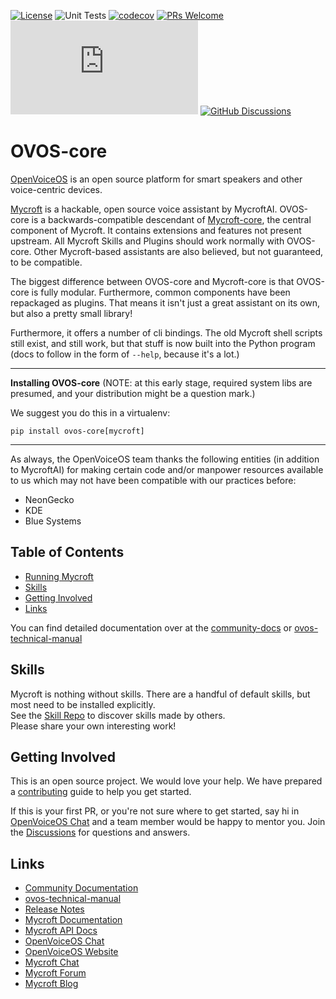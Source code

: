 [![License](https://img.shields.io/badge/License-Apache%202.0-blue.svg)](LICENSE.md)
![Unit Tests](https://github.com/OpenVoiceOS/ovos-core/actions/workflows/unit_tests.yml/badge.svg)
[![codecov](https://codecov.io/gh/OpenVoiceOS/ovos-core/branch/dev/graph/badge.svg?token=CS7WJH4PO2)](https://codecov.io/gh/OpenVoiceOS/ovos-core)
[![PRs Welcome](https://img.shields.io/badge/PRs-welcome-brightgreen.svg)](http://makeapullrequest.com)
[![Chat](https://img.shields.io/matrix/openvoiceos-general:matrix.org)](https://matrix.to/#/#OpenVoiceOS-general:matrix.org)
[![GitHub Discussions](https://img.shields.io/github/discussions/OpenVoiceOS/OpenVoiceOS?label=OVOS%20Discussions)](https://github.com/OpenVoiceOS/OpenVoiceOS/discussions)

# OVOS-core

[OpenVoiceOS](https://openvoiceos.org/) is an open source platform for smart speakers and other voice-centric devices.

[Mycroft](https://mycroft.ai) is a hackable, open source voice assistant by MycroftAI. OVOS-core is a
backwards-compatible descendant of [Mycroft-core](https://github.com/MycroftAI/mycroft-core), the central component of
Mycroft. It contains extensions and features not present upstream. All Mycroft Skills and Plugins should work normally
with OVOS-core. Other Mycroft-based assistants are also believed, but not guaranteed, to be compatible.

The biggest difference between OVOS-core and Mycroft-core is that OVOS-core is fully modular. Furthermore, common
components have been repackaged as plugins. That means it isn't just a great assistant on its own, but also a pretty
small library!

Furthermore, it offers a number of cli bindings. The old Mycroft shell scripts still exist, and still work, but that
stuff is now built into the Python program (docs to follow in the form of `--help`, because it's a lot.)

---

**Installing OVOS-core** (NOTE: at this early stage, required system libs are presumed, and your distribution might be a
question mark.)

We suggest you do this in a virtualenv:

`pip install ovos-core[mycroft]`

---

As always, the OpenVoiceOS team thanks the following entities (in addition to MycroftAI) for making certain code and/or
manpower resources available to us which may not have been compatible with our practices before:

- NeonGecko
- KDE
- Blue Systems

## Table of Contents

- [Running Mycroft](#running-mycroft)
- [Skills](#skills)
- [Getting Involved](#getting-involved)
- [Links](#links)

You can find detailed documentation over at the [community-docs](https://openvoiceos.github.io/community-docs) or [ovos-technical-manual](https://openvoiceos.github.io/ovos-technical-manual)

## Skills

Mycroft is nothing without skills. There are a handful of default skills, but most need to be installed explicitly.  
See the [Skill Repo](https://github.com/MycroftAI/mycroft-skills#welcome) to discover skills made by others.  
Please share your own interesting work!

## Getting Involved

This is an open source project. We would love your help. We have prepared a [contributing](.github/CONTRIBUTING.md)
guide to help you get started.

If this is your first PR, or you're not sure where to get started,
say hi in [OpenVoiceOS Chat](https://matrix.to/#/!XFpdtmgyCoPDxOMPpH:matrix.org?via=matrix.org) and a team member would
be happy to mentor you.
Join the [Discussions](https://github.com/OpenVoiceOS/OpenVoiceOS/discussions) for questions and answers.

## Links

* [Community Documentation](https://openvoiceos.github.io/community-docs)
* [ovos-technical-manual](https://openvoiceos.github.io/ovos-technical-manual)
* [Release Notes](https://github.com/OpenVoiceOS/ovos-core/releases)
* [Mycroft Documentation](https://docs.mycroft.ai)
* [Mycroft API Docs](https://mycroft-core.readthedocs.io/en/master/)
* [OpenVoiceOS Chat](https://matrix.to/#/!XFpdtmgyCoPDxOMPpH:matrix.org?via=matrix.org)
* [OpenVoiceOS Website](https://openvoiceos.com/)
* [Mycroft Chat](https://chat.mycroft.ai)
* [Mycroft Forum](https://community.mycroft.ai)
* [Mycroft Blog](https://mycroft.ai/blog)
